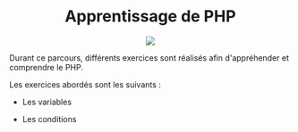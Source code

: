 <h1 align="center"> Apprentissage de PHP </h1>

<p align="center">
    <img src="https://img.shields.io/badge/PHP-777BB4?style=for-the-badge&logo=php&logoColor=white">
</p>

Durant ce parcours, différents exercices sont réalisés afin d'appréhender et comprendre le PHP. 

Les exercices abordés sont les suivants : 

* Les variables 

* Les conditions 
